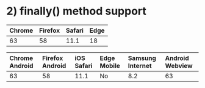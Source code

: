 # 2\) finally\(\) method support

| Chrome | Firefox | Safari | Edge |
| :--- | :--- | :--- | :--- |
| 63 | 58 | 11.1 | 18 |

| Chrome Android | Firefox Android | iOS Safari | Edge Mobile | Samsung Internet | Android Webview |
| :--- | :--- | :--- | :--- | :--- | :--- |
| 63 | 58 | 11.1 | No | 8.2 | 63 |

